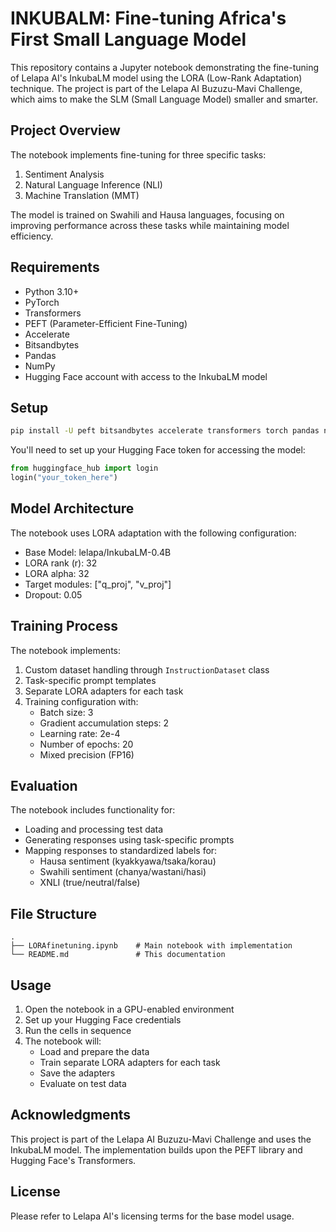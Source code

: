 # INKUBALM: Fine-tuning Africa's First Small Language Model

This repository contains a Jupyter notebook demonstrating the fine-tuning of Lelapa AI's InkubaLM model using the LORA (Low-Rank Adaptation) technique. The project is part of the Lelapa AI Buzuzu-Mavi Challenge, which aims to make the SLM (Small Language Model) smaller and smarter.

## Project Overview

The notebook implements fine-tuning for three specific tasks:

1. Sentiment Analysis
2. Natural Language Inference (NLI)
3. Machine Translation (MMT)

The model is trained on Swahili and Hausa languages, focusing on improving performance across these tasks while maintaining model efficiency.

## Requirements

- Python 3.10+
- PyTorch
- Transformers
- PEFT (Parameter-Efficient Fine-Tuning)
- Accelerate
- Bitsandbytes
- Pandas
- NumPy
- Hugging Face account with access to the InkubaLM model

## Setup

```bash
pip install -U peft bitsandbytes accelerate transformers torch pandas numpy
```

You'll need to set up your Hugging Face token for accessing the model:

```python
from huggingface_hub import login
login("your_token_here")
```

## Model Architecture

The notebook uses LORA adaptation with the following configuration:

- Base Model: lelapa/InkubaLM-0.4B
- LORA rank (r): 32
- LORA alpha: 32
- Target modules: ["q_proj", "v_proj"]
- Dropout: 0.05

## Training Process

The notebook implements:

1. Custom dataset handling through `InstructionDataset` class
2. Task-specific prompt templates
3. Separate LORA adapters for each task
4. Training configuration with:
   - Batch size: 3
   - Gradient accumulation steps: 2
   - Learning rate: 2e-4
   - Number of epochs: 20
   - Mixed precision (FP16)

## Evaluation

The notebook includes functionality for:

- Loading and processing test data
- Generating responses using task-specific prompts
- Mapping responses to standardized labels for:
  - Hausa sentiment (kyakkyawa/tsaka/korau)
  - Swahili sentiment (chanya/wastani/hasi)
  - XNLI (true/neutral/false)

## File Structure

```
.
├── LORAfinetuning.ipynb    # Main notebook with implementation
└── README.md               # This documentation
```

## Usage

1. Open the notebook in a GPU-enabled environment
2. Set up your Hugging Face credentials
3. Run the cells in sequence
4. The notebook will:
   - Load and prepare the data
   - Train separate LORA adapters for each task
   - Save the adapters
   - Evaluate on test data

## Acknowledgments

This project is part of the Lelapa AI Buzuzu-Mavi Challenge and uses the InkubaLM model. The implementation builds upon the PEFT library and Hugging Face's Transformers.

## License

Please refer to Lelapa AI's licensing terms for the base model usage.

